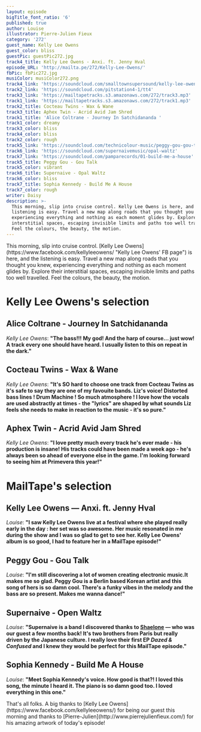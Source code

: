 ```yaml
---
layout: episode
bigTitle_font_ratio: '6'
published: true
author: Louise
illustrator: Pierre-Julien Fieux
category: '272'
guest_name: Kelly Lee Owens
guest_color: bliss
guestPic: guestPic272.jpg
track4_title: Kelly Lee Owens - Anxi. ft. Jenny Hval
episode_URL: 'http://mailta.pe/272/Kelly-Lee-Owens/'
fbPic: fbPic272.jpg
musiColor: musiColor272.png
track4_link: 'https://soundcloud.com/smalltownsupersound/kelly-lee-owens-anxi-ft-jenny-hval'
track2_link: 'https://soundcloud.com/pitstation4-1/tt4'
track3_link: 'https://mailtapetracks.s3.amazonaws.com/272/track3.mp3'
track1_link: 'https://mailtapetracks.s3.amazonaws.com/272/track1.mp3'
track2_title: Cocteau Twins - Wax & Wane
track3_title: Aphex Twin - Acrid Avid Jam Shred
track1_title: 'Alice Coltrane - Journey In Satchidananda '
track1_color: dreamy
track3_color: bliss
track4_color: bliss
track2_color: rough
track5_link: 'https://soundcloud.com/technicolour-music/peggy-gou-gou-talk'
track6_link: 'https://soundcloud.com/supernaivemusic/opal-waltz'
track7_link: 'https://soundcloud.com/pamparecords/01-build-me-a-house'
track5_title: Peggy Gou - Gou Talk
track5_color: vibrant
track6_title: Supernaive - Opal Waltz
track6_color: bliss
track7_title: Sophia Kennedy - Build Me A House
track7_color: rough
writer: Daisy
description: >-
  This morning, slip into cruise control. Kelly Lee Owens is here, and the
  listening is easy. Travel a new map along roads that you thought you knew,
  experiencing everything and nothing as each moment glides by. Explore their
  interstitial spaces, escaping invisible limits and paths too well travelled.
  Feel the colours, the beauty, the motion.
---
```

<p id="introduction">This morning, slip into cruise control. [Kelly Lee Owens](https://www.facebook.com/kellyleeowens/ "Kelly Lee Owens' FB page") is here, and the listening is easy. Travel a new map along roads that you thought you knew, experiencing everything and nothing as each moment glides by. Explore their interstitial spaces, escaping invisible limits and paths too well travelled. Feel the colours, the beauty, the motion.</p>

# Kelly Lee Owens's selection

## Alice Coltrane - Journey In Satchidananda
_Kelly Lee Owens_: **"**The bass!!! My god! And the harp of course... just wow! A track every one should have heard. I usually listen to this on repeat in the dark.**"**

## Cocteau Twins - Wax & Wane 
_Kelly Lee Owens_: **"**It's SO hard to choose one track from Cocteau Twins as it's safe to say they are one of my favouite bands. Liz's voice! Distorted bass lines ! Drum Machine ! So much atmosphere !
I love how the vocals are used abstractly at times - the "lyrics" are shaped by what sounds Liz feels she needs to make in reaction to the music - it's so pure.**"**

## Aphex Twin - Acrid Avid Jam Shred 
_Kelly Lee Owens_: **"**I love pretty much every track he's ever made - his production is insane! His tracks could have been made a week ago - he's always been so ahead of everyone else in the game. I'm looking forward to seeing him at Primevera this year!**"**

# MailTape's selection

## Kelly Lee Owens — Anxi. ft. Jenny Hval
_Louise_: **"**I saw Kelly Lee Owens live at a festival where she played really early in the day : her set was so awesome. Her music resonated in me during the show and I was so glad to get to see her. Kelly Lee Owens' album is so good, I had to feature her in a MailTape episode!**"**

## Peggy Gou - Gou Talk
_Louise_: **"**I'm still discovering a lot of women creating electronic music.It makes me so glad. Peggy Gou is a Berlin based Korean artist and this song of hers is so damn cool. There's a funky vibes in the melody and the bass are so present. Makes me wanna dance!**"**

## Supernaive - Open Waltz
_Louise_: **"**Supernaive is a band I discovered thanks to [Shaelone](https://www.mailta.pe/232/shaelone/ "Shaelone's MailTape episode") — who was our guest a few months back! It's two brothers from Paris but really driven by the Japanese culture. I really love their first EP _Dazed & Confused_ and I knew they would be perfect for this MailTape episode.**"**

## Sophia Kennedy - Build Me A House
_Louise_: **"**Meet Sophia Kennedy's voice. How good is that?! I loved this song, the minute I heard it. The piano is so damn good too. I loved everything in this one.**"**

<p id="outroduction">That's all folks. A big thanks to [Kelly Lee Owens](https://www.facebook.com/kellyleeowens/) for being our guest this morning and thanks to [Pierre-Julien](http://www.pierrejulienfieux.com/) for his amazing artwork of today's episode!</p>
